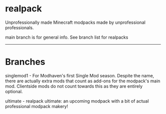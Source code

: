 # realpack
Unprofessionally made Minecraft modpacks made by unprofessional professionals.

main branch is for general info. See branch list for realpacks

------

# Branches
singlemod1 - For Modhaven's first Single Mod season. Despite the name, there are actually extra mods that count as add-ons for the modpack's main mod. Clientside mods do not count towards this as they are entirely optional.

ultimate - realpack ultimate: an upcoming modpack with a bit of actual professional modpack makery!
